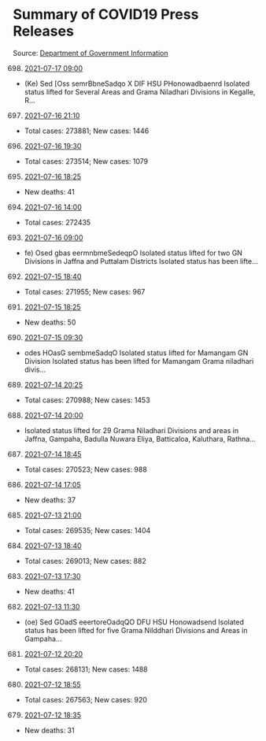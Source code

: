 # Summary of COVID19 Press Releases
Source: [Department of Government Information](https://www.dgi.gov.lk/news/press-releases-sri-lanka/covid-19-documents)




698. [2021-07-17 09:00](./nopdf.dgigovlk.ref698.md)
  * (Ke) Sed [Oss semrBbneSadqo
X DIF HSU PHonowadbaenrd
Isolated status lifted for Several Areas and Grama Niladhari Divisions in Kegalle,
R...
697. [2021-07-16 21:10](./nopdf.dgigovlk.ref697.md)
  * Total cases: 273881; New cases: 1446
696. [2021-07-16 19:30](./nopdf.dgigovlk.ref696.md)
  * Total cases: 273514; New cases: 1079
695. [2021-07-16 18:25](./nopdf.dgigovlk.ref695.md)
  * New deaths: 41
694. [2021-07-16 14:00](./nopdf.dgigovlk.ref694.md)
  * Total cases: 272435
693. [2021-07-16 09:00](./nopdf.dgigovlk.ref693.md)
  * fe) Osed gbas eermnbmeSedeqpO
Isolated status lifted for two GN Divisions in Jaffna and Puttalam Districts
Isolated status has been lifte...
692. [2021-07-15 18:40](./nopdf.dgigovlk.ref692.md)
  * Total cases: 271955; New cases: 967
691. [2021-07-15 18:25](./nopdf.dgigovlk.ref691.md)
  * New deaths: 50
690. [2021-07-15 09:30](./nopdf.dgigovlk.ref690.md)
  * odes HOasG sembmeSadqO
Isolated status lifted for Mamangam GN Division
Isolated status has been lifted for Mamangam Grama niladhari divis...
689. [2021-07-14 20:25](./nopdf.dgigovlk.ref689.md)
  * Total cases: 270988; New cases: 1453
688. [2021-07-14 20:00](./nopdf.dgigovlk.ref688.md)
  * Isolated status lifted for 29 Grama Niladhari Divisions and areas in Jaffna, Gampaha,
Badulla Nuwara Eliya, Batticaloa, Kaluthara, Rathna...
687. [2021-07-14 18:45](./nopdf.dgigovlk.ref687.md)
  * Total cases: 270523; New cases: 988
686. [2021-07-14 17:05](./nopdf.dgigovlk.ref686.md)
  * New deaths: 37
685. [2021-07-13 21:00](./nopdf.dgigovlk.ref685.md)
  * Total cases: 269535; New cases: 1404
684. [2021-07-13 18:40](./nopdf.dgigovlk.ref684.md)
  * Total cases: 269013; New cases: 882
683. [2021-07-13 17:30](./nopdf.dgigovlk.ref683.md)
  * New deaths: 41
682. [2021-07-13 11:30](./nopdf.dgigovlk.ref682.md)
  * (oe) Sed GOadS eeertoreOadqQO
DFU HSU Honowadsend
Isolated status has been lifted for five Grama Nilddhari Divisions and Areas in
Gampaha...
681. [2021-07-12 20:20](./nopdf.dgigovlk.ref681.md)
  * Total cases: 268131; New cases: 1488
680. [2021-07-12 18:55](./nopdf.dgigovlk.ref680.md)
  * Total cases: 267563; New cases: 920
679. [2021-07-12 18:35](./nopdf.dgigovlk.ref679.md)
  * New deaths: 31